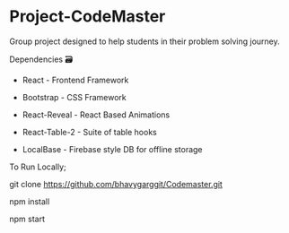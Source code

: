 # Project-CodeMaster
Group project designed to help students in their problem solving journey.


Dependencies 🗃

* React - Frontend Framework

* Bootstrap - CSS Framework

* React-Reveal - React Based Animations

* React-Table-2 - Suite of table hooks

* LocalBase - Firebase style DB for offline storage

To Run Locally;

git clone https://github.com/bhavygarggit/Codemaster.git

npm install

npm start

